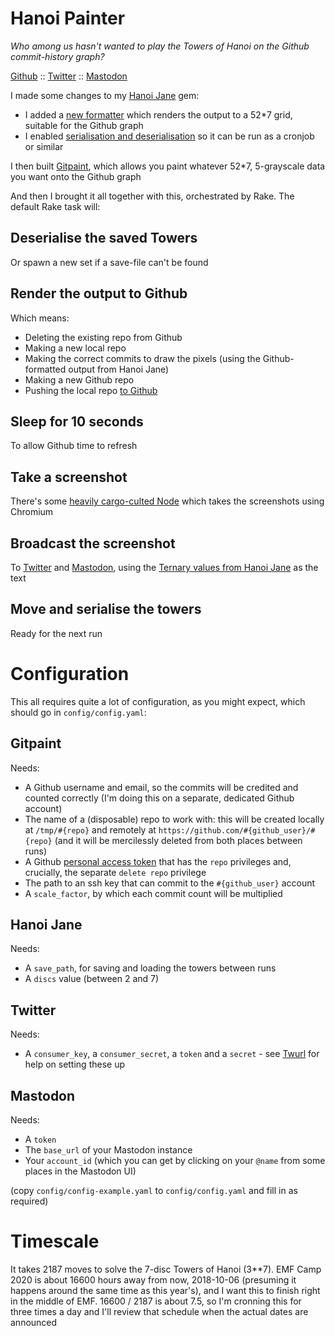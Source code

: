 # Hanoi Painter

_Who among us hasn't wanted to play the Towers of Hanoi on the Github commit-history graph?_

[Github](https://github.com/towers-of-hanoi) ::
[Twitter](https://twitter.com/hanoi_jane) ::
[Mastodon](https://mastodon.me.uk/@hanoi_jane)

I made some changes to my [Hanoi Jane](http://sam.pikesley.org/projects/hanoi-jane/) gem:
* I added a [new formatter](https://github.com/pikesley/hanoi-jane/blob/master/lib/hanoi/jane/formatters/github.rb) which renders the output to a 52*7 grid, suitable for the Github graph
* I enabled [serialisation and deserialisation](https://github.com/pikesley/hanoi-jane/blob/master/spec/hanoi/jane/serialise_spec.rb) so it can be run as a cronjob or similar

I then built [Gitpaint](http://sam.pikesley.org/projects/gitpaint/), which allows you paint whatever 52*7, 5-grayscale data you want onto the Github graph

And then I brought it all together with this, orchestrated by Rake. The default Rake task will:

## Deserialise the saved Towers

Or spawn a new set if a save-file can't be found

## Render the output to Github

Which means:

* Deleting the existing repo from Github
* Making a new local repo
* Making the correct commits to draw the pixels (using the Github-formatted output from Hanoi Jane)
* Making a new Github repo
* Pushing the local repo [to Github](https://github.com/towers-of-hanoi)

## Sleep for 10 seconds

To allow Github time to refresh

## Take a screenshot

There's some [heavily cargo-culted Node](https://github.com/pikesley/hanoi-painter/blob/master/snapper.js) which takes the screenshots using Chromium

## Broadcast the screenshot

To [Twitter](https://twitter.com/hanoi_jane) and [Mastodon](https://mastodon.me.uk/@hanoi_jane), using the [Ternary values from Hanoi Jane](https://github.com/pikesley/hanoi-jane/blob/master/README.md#constrained-version) as the text

## Move and serialise the towers

Ready for the next run

# Configuration

This all requires quite a lot of configuration, as you might expect, which should go in `config/config.yaml`:

## Gitpaint

Needs:
* A Github username and email, so the commits will be credited and counted correctly (I'm doing this on a separate, dedicated Github account)
* The name of a (disposable) repo to work with: this will be created locally at `/tmp/#{repo}` and remotely at `https://github.com/#{github_user}/#{repo}` (and it will be mercilessly deleted from both places between runs)
* A Github [personal access token](https://github.com/settings/tokens) that has the `repo` privileges and, crucially, the separate `delete repo` privilege
* The path to an ssh key that can commit to the `#{github_user}` account
* A `scale_factor`, by which each commit count will be multiplied

## Hanoi Jane

Needs:
* A `save_path`, for saving and loading the towers between runs
* A `discs` value (between 2 and 7)

## Twitter

Needs:
* A `consumer_key`, a `consumer_secret`, a `token` and a `secret` - see [Twurl](https://github.com/twitter/twurl/blob/master/README) for help on setting these up

## Mastodon

Needs:
* A `token`
* The `base_url` of your Mastodon instance
* Your `account_id` (which you can get by clicking on your `@name` from some places in the Mastodon UI)

(copy `config/config-example.yaml` to `config/config.yaml` and fill in as required)

# Timescale

It takes 2187 moves to solve the 7-disc Towers of Hanoi (3**7). EMF Camp 2020 is about 16600 hours away from now, 2018-10-06 (presuming it happens around the same time as this year's), and I want this to finish right in the middle of EMF. 16600 / 2187 is about 7.5, so I'm cronning this for three times a day and I'll review that schedule when the actual dates are announced
